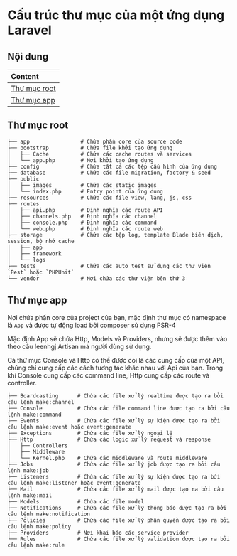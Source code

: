 # Cấu trúc thư mục của một ứng dụng Laravel

## Nội dung

| Content                       |
| :---------------------------- |
| [Thư mục root](#thư-mục-root) |
| [Thư mục app](#thư-mục-app)   |

## Thư mục root

```
├── app                # Chứa phần core của source code
├── bootstrap          # Chứa file khởi tạo ứng dụng
│   ├── Cache          # Chứa các cache routes và services
│   └── app.php        # Nơi khởi tạo ứng dụng
├── config             # Chứa tất cả các tệp cấu hình của ứng dụng
├── database           # Chứa các file migration, factory & seed
├── public
│   ├── images         # Chứa các static images
│   └── index.php      # Entry point của ứng dụng
├── resources          # Chứa các file view, lang, js, css
├── routes
│   ├── api.php        # Định nghĩa các route API
│   ├── channels.php   # Định nghĩa các channel
│   ├── console.php    # Định nghĩa các command
│   └── web.php        # Định nghĩa các route web
├── storage            # Chứa các tệp log, template Blade biên dịch, session, bộ nhớ cache
│   ├── app
│   ├── framework
│   └── logs
├── tests              # Chứa các auto test sử dụng các thư viện `Pest` hoặc `PHPUnit`
└── vendor             # Nơi chứa các thư viện bên thứ 3
```

## Thư mục app

Nơi chứa phần core của project của bạn, mặc định thư mục có namespace là `App` và được tự động load bởi composer sử dụng PSR-4

Mặc định App sẽ chứa Http, Models và Providers, nhưng sẽ được thêm vào theo câu leenhgj Artisan mà người dùng sử dụng.

Cả thử mục Console và Http có thể được coi là các cung cấp của một API, chúng chỉ cung cấp các cách tương tác khác nhau với Api của bạn. Trong khi Console cung cấp các command line, Http cung cấp các route và
controller.

```
├── Boardcasting      # Chứa các file xử lý realtime được tạo ra bởi câu lệnh make:channel
├── Console           # Chứa các file command line được tạo ra bởi câu lệnh make:command
├── Events            # Chứa các file xử lý sự kiện được tạo ra bởi câu lệnh make:event hoặc event:generate
├── Exceptions        # Chứa các file xử lý ngoại lệ
├── Http              # Chứa các logic xử lý request và response
│   ├── Controllers
│   ├── Middleware
│   └── Kernel.php    # Chứa các middleware và route middleware
├── Jobs              # Chứa các file xử lý job được tạo ra bởi câu lệnh make:job
├── Listeners         # Chứa các file xử lý sự kiện được tạo ra bởi câu lệnh make:listener hoặc event:generate
├── Mail              # Chứa các file xử lý mail được tạo ra bởi câu lệnh make:mail
├── Models            # Chứa các file model
├── Notifications     # Chứa các file xử lý thông báo được tạo ra bởi câu lệnh make:notification
├── Policies          # Chứa các file xử lý phân quyền được tạo ra bởi câu lệnh make:policy
├── Providers         # Nơi khai báo các service provider
└── Rules             # Chứa các file xử lý validation được tạo ra bởi câu lệnh make:rule

```
